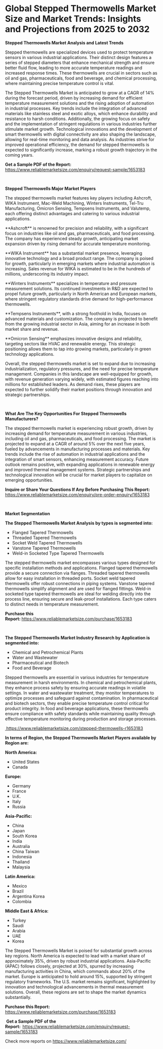 <p><h1>Global Stepped Thermowells Market Size and Market Trends: Insights and Projections from 2025 to 2032</h1></p><p><strong>Stepped Thermowells Market Analysis and Latest Trends</strong></p>
<p><p>Stepped thermowells are specialized devices used to protect temperature sensors in various industrial applications. Their distinct design features a series of stepped diameters that enhance mechanical strength and ensure better fluid flow, leading to more accurate temperature readings and increased response times. These thermowells are crucial in sectors such as oil and gas, pharmaceuticals, food and beverage, and chemical processing, where maintaining precise temperature control is vital.</p><p>The Stepped Thermowells Market is anticipated to grow at a CAGR of 14% during the forecast period, driven by increasing demand for efficient temperature measurement solutions and the rising adoption of automation in industrial processes. Key trends include the integration of advanced materials like stainless steel and exotic alloys, which enhance durability and resistance to harsh conditions. Additionally, the growing focus on safety and the implementation of stringent regulations in various industries further stimulate market growth. Technological innovations and the development of smart thermowells with digital connectivity are also shaping the landscape, allowing for real-time monitoring and data analysis. As industries strive for improved operational efficiency, the demand for stepped thermowells is expected to significantly increase, marking a robust growth trajectory in the coming years.</p></p>
<p><strong>Get a Sample PDF of the Report:&nbsp;</strong> <a href="https://www.reliablemarketsize.com/enquiry/request-sample/1653183?utm_campaign=2808&utm_medium=2&utm_source=Github&utm_content=ia&utm_term=08032025&utm_id=stepped-thermowells">https://www.reliablemarketsize.com/enquiry/request-sample/1653183</a></p>
<p>&nbsp;</p>
<p><strong>Stepped Thermowells Major Market Players</strong></p>
<p><p>The stepped thermowells market features key players including Ashcroft, WIKA Instrument, Mac-Weld Machining, Winters Instruments, Tel-Tru Manufacturing, Omicron Sensing, Tempsens Instruments, and Valutemp, each offering distinct advantages and catering to various industrial applications.</p><p>**Ashcroft** is renowned for precision and reliability, with a significant focus on industries like oil and gas, pharmaceuticals, and food processing. The company has experienced steady growth, anticipating market expansion driven by rising demand for accurate temperature monitoring.</p><p>**WIKA Instrument** has a substantial market presence, leveraging innovative technology and a broad product range. The company is poised for growth, particularly in emerging markets where industrial automation is increasing. Sales revenue for WIKA is estimated to be in the hundreds of millions, underscoring its industry impact.</p><p>**Winters Instruments** specializes in temperature and pressure measurement solutions. Its continued investments in R&D are expected to propel future growth, particularly in North American and European markets, where stringent regulatory standards drive demand for high-performance thermowells. </p><p>**Tempsens Instruments**, with a strong foothold in India, focuses on advanced materials and customization. The company is projected to benefit from the growing industrial sector in Asia, aiming for an increase in both market share and revenue.</p><p>**Omicron Sensing** emphasizes innovative designs and reliability, targeting sectors like HVAC and renewable energy. This strategic positioning allows them to tap into growing markets, particularly in green technology applications.</p><p>Overall, the stepped thermowells market is set to expand due to increasing industrialization, regulatory pressures, and the need for precise temperature management. Companies in this landscape are well-equipped for growth, with revenue generation varying widely, with estimated figures reaching into millions for established leaders. As demand rises, these players are expected to further solidify their market positions through innovation and strategic partnerships.</p></p>
<p>&nbsp;</p>
<p><strong>What Are The Key Opportunities For Stepped Thermowells Manufacturers?</strong></p>
<p><p>The stepped thermowells market is experiencing robust growth, driven by increasing demand for temperature measurement in various industries, including oil and gas, pharmaceuticals, and food processing. The market is projected to expand at a CAGR of around 5% over the next five years, fueled by advancements in manufacturing processes and materials. Key trends include the rise of automation in industrial applications and the integration of smart sensors, enhancing measurement accuracy. Future outlook remains positive, with expanding applications in renewable energy and improved thermal management systems. Strategic partnerships and technological innovation will be crucial for market players to capitalize on emerging opportunities.</p></p>
<p><strong>Inquire or Share Your Questions If Any Before Purchasing This Report:</strong> <a href="https://www.reliablemarketsize.com/enquiry/pre-order-enquiry/1653183?utm_campaign=2808&utm_medium=2&utm_source=Github&utm_content=ia&utm_term=08032025&utm_id=stepped-thermowells">https://www.reliablemarketsize.com/enquiry/pre-order-enquiry/1653183</a></p>
<p>&nbsp;</p>
<p><strong>Market Segmentation</strong></p>
<p><strong>The Stepped Thermowells Market Analysis by types is segmented into:</strong></p>
<p><ul><li>Flanged Tapered Thermowells</li><li>Threaded Tapered Thermowells</li><li>Socket Weld Tapered Thermowells</li><li>Vanstone Tapered Thermowells</li><li>Weld-in Socketed Type Tapered Thermowells</li></ul></p>
<p><p>The stepped thermowells market encompasses various types designed for specific installation methods and applications. Flanged tapered thermowells provide a secure connection via flanges. Threaded tapered thermowells allow for easy installation in threaded ports. Socket weld tapered thermowells offer robust connections in piping systems. Vanstone tapered thermowells simplify alignment and are used for flanged fittings. Weld-in socketed type tapered thermowells are ideal for welding directly into the process line, ensuring secure and leak-proof installations. Each type caters to distinct needs in temperature measurement.</p></p>
<p><strong>Purchase this Report:&nbsp;</strong><a href="https://www.reliablemarketsize.com/purchase/1653183?utm_campaign=2808&utm_medium=2&utm_source=Github&utm_content=ia&utm_term=08032025&utm_id=stepped-thermowells">https://www.reliablemarketsize.com/purchase/1653183</a></p>
<p>&nbsp;</p>
<p><strong>The Stepped Thermowells Market Industry Research by Application is segmented into:</strong></p>
<p><ul><li>Chemical and Petrochemical Plants</li><li>Water and Wastewater</li><li>Pharmaceutical and Biotech</li><li>Food and Beverage</li></ul></p>
<p><p>Stepped thermowells are essential in various industries for temperature measurement in harsh environments. In chemical and petrochemical plants, they enhance process safety by ensuring accurate readings in volatile settings. In water and wastewater treatment, they monitor temperatures to optimize processes and safeguard against contamination. In pharmaceutical and biotech sectors, they enable precise temperature control critical for product integrity. In food and beverage applications, these thermowells ensure compliance with safety standards while maintaining quality through effective temperature monitoring during production and storage processes.</p></p>
<p><a href="https://www.reliablemarketsize.com/stepped-thermowells-r1653183?utm_campaign=2808&utm_medium=2&utm_source=Github&utm_content=ia&utm_term=08032025&utm_id=stepped-thermowells">&nbsp;https://www.reliablemarketsize.com/stepped-thermowells-r1653183</a></p>
<p><strong>In terms of Region, the Stepped Thermowells Market Players available by Region are:</strong></p>
<p>
    <p> <strong> North America: </strong>
        <ul>
            <li>United States</li>
            <li>Canada</li>
        </ul>
        </p> 
    <p> <strong> Europe: </strong>
        <ul>
            <li>Germany</li>
            <li>France</li>
            <li>U.K.</li>
            <li>Italy</li>
            <li>Russia</li>
        </ul>
        </p> 
    <p> <strong> Asia-Pacific: </strong>
        <ul>
            <li>China</li>
            <li>Japan</li>
            <li>South Korea</li>
            <li>India</li>
            <li>Australia</li>
            <li>China Taiwan</li>
            <li>Indonesia</li>
            <li>Thailand</li>
            <li>Malaysia</li>
        </ul>
        </p> 
    <p> <strong> Latin America: </strong>
        <ul>
            <li>Mexico</li>
            <li>Brazil</li>
            <li>Argentina Korea</li>
            <li>Colombia</li>
        </ul>
        </p> 
    <p> <strong> Middle East & Africa: </strong>
        <ul>
            <li>Turkey</li>
            <li>Saudi</li>
            <li>Arabia</li>
            <li>UAE</li>
            <li>Korea</li>
        </ul>
    </p>
    </p>
<p><p>The Stepped Thermowells Market is poised for substantial growth across key regions. North America is expected to lead with a market share of approximately 35%, driven by robust industrial applications. Asia-Pacific (APAC) follows closely, projected at 30%, spurred by increasing manufacturing activities in China, which commands about 20% of the market. Europe is anticipated to hold around 15%, supported by stringent regulatory frameworks. The U.S. market remains significant, highlighted by innovation and technological advancements in thermal measurement solutions. Overall, these regions are set to shape the market dynamics substantially.</p></p>
<p><strong>Purchase this Report: </strong><a href="https://www.reliablemarketsize.com/purchase/1653183?utm_campaign=2808&utm_medium=2&utm_source=Github&utm_content=ia&utm_term=08032025&utm_id=stepped-thermowells">https://www.reliablemarketsize.com/purchase/1653183</a></p>
<p>&nbsp;<strong>Get a Sample PDF of the Report:&nbsp;&nbsp;</strong><a href="https://www.reliablemarketsize.com/enquiry/request-sample/1653183?utm_campaign=2808&utm_medium=2&utm_source=Github&utm_content=ia&utm_term=08032025&utm_id=stepped-thermowells">https://www.reliablemarketsize.com/enquiry/request-sample/1653183</a></p>
<p><strong></strong></p>
<p>Check more reports on <a href="https://www.reliablemarketsize.com/?utm_campaign=2808&utm_medium=2&utm_source=Github&utm_content=ia&utm_term=08032025&utm_id=stepped-thermowells">https://www.reliablemarketsize.com/</a></p>
